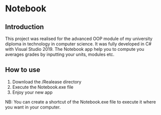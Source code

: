 # Notebook
## Introduction
This project was realised for the advanced OOP module of my university diploma in technology in computer science. It was fully developed in C# with Visual Studio 2019. The Notebook app help you to compute you averages grades by inputting your units, modules etc. 
## How to use
1. Download the /Realease directory
2. Execute the Notebook.exe file
3. Enjoy your new app

NB: You can create a shortcut of the Notebook.exe file to execute it where you want in your computer.
